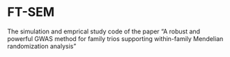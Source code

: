 # FT-SEM
The simulation and emprical study code of the paper “A robust and powerful GWAS method for family trios supporting within-family Mendelian randomization analysis”
